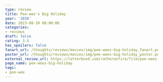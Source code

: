 ```yaml
---
type: review
title: Pee-wee's Big Holiday
year: '2016'
date: 2023-08-30 00:00:00
categories:
- reviews
draft: false
rating: 3.5
has_spoilers: false
fanart_url: /thoughts/reviews/movies/img/pee-wees-big-holiday_fanart.png
poster_url: /thoughts/reviews/movies/img/pee-wees-big-holiday_poster.png
external_review_url: https://letterboxd.com/ratheronfire/film/pee-wees-big-holiday/
page_name: pee-wees-big-holiday
tags:
- pee-wee
---
```


